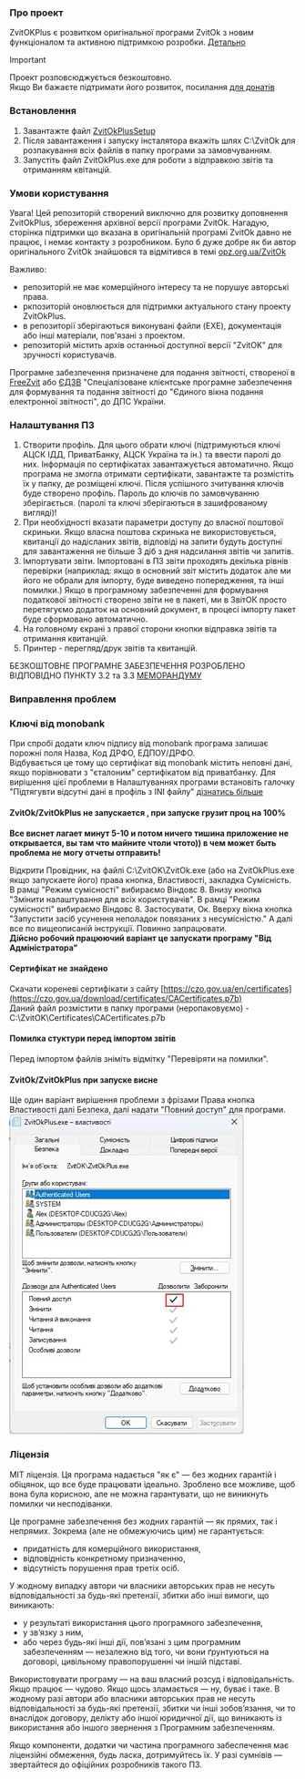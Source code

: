 ### Про проект ###
ZvitOKPlus є розвитком оригінальної програми ZvitOk з новим функціоналом та активною підтримкою розробки.
[Детально](/Doc/README.md)

> [!IMPORTANT]  
> Проект розповсюджується безкоштовно.  
> Якщо Ви бажаєте підтримати його розвиток, посилання [для донатів](https://send.monobank.ua/2MXeqRNEPw)

### Встановлення ###

1. Завантажте файл [ZvitOkPlusSetup](https://github.com/moleculafree/zvitok/releases/latest)
2. Після завантаження і запуску інсталятора вкажіть шлях C:\ZvitOk для розпакування всіх файлів в папку програми за замовчуванням.
3. Запустіть файл ZvitOkPlus.exe для роботи з відправкою звітів та отриманням квітанцій.


### Умови користування ###

Увага! Цей репозиторій створений виключно для розвитку доповнення ZvitOkPlus, збереження архівної версії програми ZvitOk.
Нагадую, сторінка підтримки що вказана в оригінальній програмі ZvitOk давно не працює, і немає контакту з розробником.
Було б дуже добре як би автор оригінального ZvitOk знайшовся та відмітився в темі [opz.org.ua/ZvitOk](https://opz.org.ua/forum/viewtopic.php?f=39&t=7887)

Важливо:  
- репозиторій не має комерційного інтересу та не порушує авторські права.
- ркпозиторій оновлюється для підтримки актуального стану проекту ZvitOkPlus.
- в репозиторії зберігаються виконувані файли (EXE), документація або інші матеріали, пов'язані з проектом. 
- репозиторій містить архів останньої доступної версії "ZvitOK" для зручності користувачів.
  
Програмне забезпечення призначене для подання звітності, створеної в [FreeZvit](https://opz.org.ua/) або [ЄДЗВ](http://sfs.gov.ua/elektronna-zvitnist/spetsializovane-klientske-program/) "Спеціалізоване клієнтське програмне забезпечення для формування та подання звітності до "Єдиного вікна подання електронної звітності", до ДПС України.

### Налаштування ПЗ ###
1. Створити профіль. Для цього обрати ключі (підтримуються ключі АЦСК ІДД, ПриватБанку, АЦСК Україна та ін.) та ввести паролі до них.
Інформація по сертифікатах завантажується автоматично. Якщо програма не змогла отримати сертифікати, завантажте та розмістіть їх у папку, де розміщені ключі. Після успішного зчитування ключів буде створено профіль.
Пароль до ключів по замовчуванню зберігається. (паролі та ключі зберігаються в зашифрованому вигляді)!
2. При необхідності вказати параметри доступу до власної поштової скриньки. Якщо власна поштова скринька не використовується, квитанції до надісланих звітів, відповіді на запити будуть доступні для завантаження не більше 3 діб з дня надсилання звітів чи запитів.
3. Імпортувати звіти. Імпортовані в ПЗ звіти проходять декілька рівнів перевірки (наприклад: якщо в основний звіт містить додаток але ми його не обрали для імпорту, буде виведено попередження, та інші помилки.) Якщо в програмному забезпеченні для формування податкової звітності створено звіти не в пакеті, ми в ЗвітОК просто перетягуємо додаток на основний документ, в процесі імпорту пакет буде сформовано автоматично.
4. На головному єкрані з правої сторони кнопки відправка звітів та отримання квитанцій.
5. Принтер - перегляд/друк звітів та квитанцій.

БЕЗКОШТОВНЕ ПРОГРАМНЕ ЗАБЕЗПЕЧЕННЯ РОЗРОБЛЕНО ВІДПОВІДНО ПУНКТУ 3.2 та 3.3 [МЕМОРАНДУМУ](/Doc/memorandum.pdf)


### Виправлення проблем ###  

### Ключі від monobank ###
При спробі додати ключ підпису від monobank програма залишає порожні поля Назва, Код ДРФО, ЕДПОУ/ДРФО.  
Відбувається це тому що сертифікат від monobank містить неповні дані, якщо порівнювати з "єталоним" сертифікатом від приватбанку.
Для вирішення цієї проблеми в Налаштуваннях програми встановіть галочку "Підтягувти відсутні дані в профіль з INI файлу" [дізнатись більше](/Doc/README.md)

#### ZvitOk/ZvitOkPlus не запускается , при запуске грузит проц на 100% ####
**Все виснет лагает минут 5-10 и потом ничего тишина приложение не открывается, вы там что майните чтоли чтото)) в чем может быть проблема не могу отчеты отправить!**

Відкрити Провідник, на файлі C:\ZvitOK\ZvitOk.exe (або на ZvitOkPlus.exe якщо запускаете його) права кнопка, Властивості, закладка Сумісність. В рамці "Режим сумісності" вибираємо Віндовс 8. Внизу кнопка "Змінити налаштування для всіх користувачів". В рамці "Режим сумісності" вибираємо Віндовс 8. Застосувати, Ок. Вверху вікна кнопка "Запустити засіб усунення неполадок повязаних з несумісністю." А далі все по вищеописаній інструкції. Повинно запрацювати.  
**Дійсно робочий працюючий варіант це запускати програму "Від Адміністратора"**  


#### Сертифікат не знайдено ####
Скачати кореневі сертифікати з сайту [https://czo.gov.ua/en/certificates](https://czo.gov.ua/download/certificates/CACertificates.p7b)  
Даний файл розмістити в папку програми (неропаковуємо) - C:\ZvitOK\Certificates\CACertificates.p7b  


#### Помилка стуктури перед імпортом звітів ####
Перед імпортом файлів зніміть відмітку "Перевіряти на помилки".  


#### ZvitOk/ZvitOkPlus при запуске висне ####
Ще один варіант вирішення проблеми з фрізами Права кнопка Властивості далі Безпека, далі надати "Повний доступ" для програми.
![Властивості файла](https://github.com/moleculafree/zvitok/blob/main/Doc/FullAccess.jpg)


### Ліцензія ###
МІТ ліцензія. Ця програма надається "як є" — без жодних гарантій і обіцянок, що все буде працювати ідеально. Зроблено все можливе, щоб вона була корисною, але не можна гарантувати, що не виникнуть помилки чи несподіванки.

Це програмне забезпечення без жодних гарантій — як прямих, так і непрямих.
Зокрема (але не обмежуючись цим) не гарантується:
- придатність для комерційного використання,
- відповідність конкретному призначенню,
- відсутність порушення прав третіх осіб.

У жодному випадку автори чи власники авторських прав не несуть відповідальності за будь-які претензії, збитки або інші вимоги, що виникають:
- у результаті використання цього програмного забезпечення,
- у зв’язку з ним,
- або через будь-які інші дії, пов’язані з цим програмним забезпеченням — незалежно від того, чи вони ґрунтуються на договорі, цивільному правопорушенні чи іншій підставі.

Використовувати програму — на ваш власний розсуд і відповідальність. Якщо працює — чудово. Якщо щось зламається — ну, буває і таке.
В жодному разі автори або власники авторських прав не несуть відповідальності за будь-які претензії, збитки чи інші зобов’язання, чи то внаслідок договору, делікту або іншої юридичної дії, що виникають із використання або іншого звернення з Програмним забезпеченням.

Якщо компоненти, додатки чи частина програмного забеспечення має ліцензійні обмеження, будь ласка, дотримуйтесь їх.  У разі сумнівів — звертайтеся до офіційних розробників такого ПЗ.
